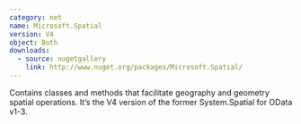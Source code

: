 ```yaml
---
category: net
name: Microsoft.Spatial
version: V4
object: Both
downloads:
  - source: nugetgallery
    link: http://www.nuget.org/packages/Microsoft.Spatial/
---
```

Contains classes and methods that facilitate geography and geometry spatial operations. It’s the V4 version of the former System.Spatial for OData v1-3.
